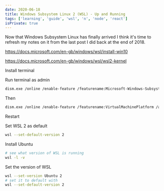 ```yaml
---
date: 2020-06-18
title: Windows Subsystem Linux 2 (WSL) - Up and Running
tags: ['learning', 'guide', 'wsl', 'n', 'node', 'react']
isPrivate: true
---
```


Now that Windows Subsystem Linux has finally arrived I think it's time
to refresh my notes on it from the last post I did back at the end
of 2018.

https://docs.microsoft.com/en-gb/windows/wsl/install-win10

https://docs.microsoft.com/en-gb/windows/wsl/wsl2-kernel

Install terminal

Run terminal as admin

```bash
dism.exe /online /enable-feature /featurename:Microsoft-Windows-Subsystem-Linux /all /norestart
```

Then

```bash
dism.exe /online /enable-feature /featurename:VirtualMachinePlatform /all /norestart
```

Restart

Set WSL 2 as default

```bash
wsl --set-default-version 2
```

Install Ubuntu

```bash
# see what version of WSL is running
wsl -l -v
```

Set the version of WSL

```bash
wsl --set-version Ubuntu 2
# set it to default with
wsl --set-default-version 2
```
